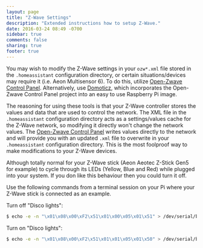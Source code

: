 ```yaml
---
layout: page
title: "Z-Wave Settings"
description: "Extended instructions how to setup Z-Wave."
date: 2016-03-24 08:49 -0700
sidebar: true
comments: false
sharing: true
footer: true
---
```


You may wish to modify the Z-Wave settings in your `ozw*.xml` file stored in the `.homeassistant` configuration directory, or certain situations/devices may require it (i.e. Aeon Multisensor 6). To do this, utilize [Open-Zwave Control Panel](https://github.com/OpenZWave/open-zwave-control-panel). Alternatively, use [Domoticz](https://www.domoticz.com/), which incorporates the Open-Zwave Control Panel project into an easy to use Raspberry Pi image.

The reasoning for using these tools is that your Z-Wave controller stores the values and data that are used to control the network. The XML file in the `.homeassistant` configuration directory acts as a settings/values cache for the Z-Wave network, so modifying it directly won't change the network values. The [Open-Zwave Control Panel](https://github.com/OpenZWave/open-zwave-control-panel) writes values directly to the network and will provide you with an updated `.xml` file to overwrite in your `.homeassistant` configuration directory. This is the most foolproof way to make modifications to your Z-Wave devices.

Although totally normal for your Z-Wave stick (Aeon Aeotec Z-Stick Gen5 for example) to cycle through its LEDs (Yellow, Blue and Red) while plugged into your system. If you don like this behaviour then you could turn it off.

Use the following commands from a terminal session on your Pi where your Z-Wave stick is connected as an example.

Turn off "Disco lights":

```bash
$ echo -e -n "\x01\x08\x00\xF2\x51\x01\x00\x05\x01\x51" > /dev/serial/by-id/usb-0658_0200-if00
```

Turn on "Disco lights":

```bash
$ echo -e -n "\x01\x08\x00\xF2\x51\x01\x01\x05\x01\x50" > /dev/serial/by-id/usb-0658_0200-if00
```
